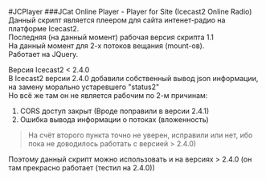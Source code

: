 #JCPlayer
###JCat Online Player - Player for Site (Icecast2 Online Radio)
Данный скрипт является плеером для сайта интенет-радио на платформе Icecast2.  
Последняя (на данный момент) рабочая версия скрипта 1.1  
На данный момент для 2-х потоков вещания (mount-ов).  
Работает на JQuery.

Версия Icecast2 < 2.4.0  
В Icecast2 версии 2.4.0 добавили собственный вывод json информации, на замену морально устаревшего "status2"  
Но всё же там он не является рабочим по 2-м причинам:  
  1. CORS доступ закрыт (Вроде поправили в версии 2.4.1)  
  2. Ошибка вывода информации о потоках (вложенность)
  
> На счёт второго пункта точно не уверен, исправили или нет, ибо пока не доводилось работать с версией > 2.4.0)

Поэтому данный скрипт можно использовать и на версиях > 2.4.0 (он там прекрасно работает (тестил на 2.4.0))
